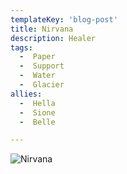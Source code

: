 ```yaml
---
templateKey: 'blog-post'
title: Nirvana
description: Healer
tags:
  -  Paper
  -  Support
  -  Water
  -  Glacier
allies:
  -  Hella
  -  Sione
  -  Belle

---
```

![Nirvana](/img/Nirvana.png)

